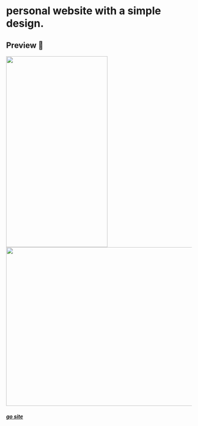# personal website with a simple design.

## Preview :herb:
<img src="https://user-images.githubusercontent.com/75884943/140025201-dc201426-3d17-426c-89f7-c334fa8b1b06.gif" width="275" height="517"> <img src="https://user-images.githubusercontent.com/75884943/140028031-53d72faa-4a41-4e5b-a35b-7a0a5bccb2a0.gif" width="680" height="430">

##### [go site](https://jungjiwoo1028.github.io/simpleWebsite/) 
